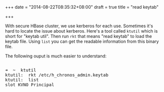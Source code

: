 +++
date = "2014-08-22T08:35:32+08:00"
draft = true
title = "read keytab"

+++



With secure HBase cluster, we use kerberos for each use. Sometimes it's hard to locate the issue about kerberos. Here's a tool called `ktutil` which is short for "keytab util". Then run `rkt` that means "read keytab" to load the keytab file. Using `list` you can get the readable information from this binary file.

The following ouput is much easier to understand:

<pre>

➜  ~  ktutil
ktutil:  rkt /etc/h_chronos_admin.keytab
ktutil:  list
slot KVNO Principal
